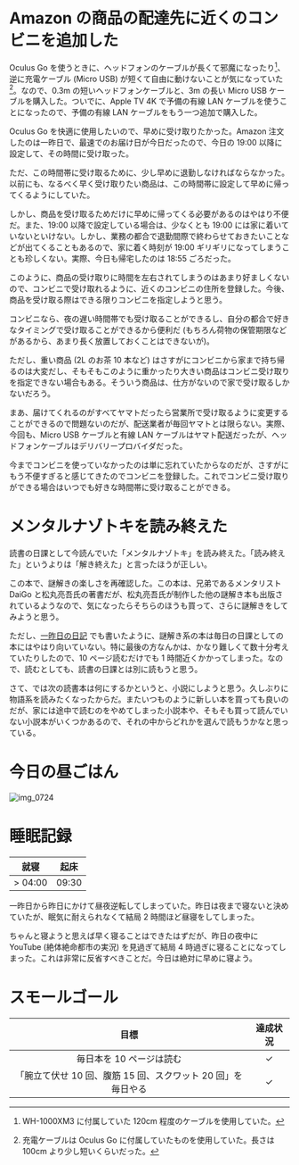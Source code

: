 # Amazon の商品の配達先に近くのコンビニを追加した
Oculus Go を使うときに、ヘッドフォンのケーブルが長くて邪魔になったり[^headphone-cable-length]、逆に充電ケーブル (Micro USB) が短くて自由に動けないことが気になっていた[^micro-usb-cable]。なので、0.3m の短いヘッドフォンケーブルと、3m の長い Micro USB ケーブルを購入した。ついでに、Apple TV 4K で予備の有線 LAN ケーブルを使うことになったので、予備の有線 LAN ケーブルをもう一つ追加で購入した。

[^headphone-cable-length]: WH-1000XM3 に付属していた 120cm 程度のケーブルを使用していた。
[^micro-usb-cable]: 充電ケーブルは Oculus Go に付属していたものを使用していた。長さは 100cm より少し短いくらいだった。

Oculus Go を快適に使用したいので、早めに受け取りたかった。Amazon 注文したのは一昨日で、最速でのお届け日が今日だったので、今日の 19:00 以降に設定して、その時間に受け取った。

ただ、この時間帯に受け取るために、少し早めに退勤しなければならなかった。以前にも、なるべく早く受け取りたい商品は、この時間帯に設定して早めに帰ってくるようにしていた。

しかし、商品を受け取るためだけに早めに帰ってくる必要があるのはやはり不便だ。また、19:00 以降で設定している場合は、少なくとも 19:00 には家に着いていないといけない。しかし、業務の都合で退勤間際で終わらせておきたいことなどが出てくることもあるので、家に着く時刻が 19:00 ギリギリになってしまうことも珍しくない。実際、今日も帰宅したのは 18:55 ごろだった。

このように、商品の受け取りに時間を左右されてしまうのはあまり好ましくないので、コンビニで受け取れるように、近くのコンビニの住所を登録した。今後、商品を受け取る際はできる限りコンビニを指定しようと思う。

コンビニなら、夜の遅い時間帯でも受け取ることができるし、自分の都合で好きなタイミングで受け取ることができるから便利だ (もちろん荷物の保管期限などがあるから、あまり長く放置しておくことはできないが)。

ただし、重い商品 (2L のお茶 10 本など) はさすがにコンビニから家まで持ち帰るのは大変だし、そもそもこのように重かったり大きい商品はコンビニ受け取りを指定できない場合もある。そういう商品は、仕方がないので家で受け取るしかないだろう。

まあ、届けてくれるのがすべてヤマトだったら営業所で受け取るように変更することができるので問題ないのだが、配送業者が毎回ヤマトとは限らない。実際、今回も、Micro USB ケーブルと有線 LAN ケーブルはヤマト配送だったが、ヘッドフォンケーブルはデリバリープロバイダだった。

今までコンビニを使っていなかったのは単に忘れていたからなのだが、さすがにもう不便すぎると感じてきたのでコンビニを登録した。これでコンビニ受け取りができる場合はいつでも好きな時間帯に受け取ることができる。

# メンタルナゾトキを読み終えた
読書の日課として今読んでいた「メンタルナゾトキ」を読み終えた。「読み終えた」というよりは「解き終えた」と言ったほうが正しい。

この本で、謎解きの楽しさを再確認した。この本は、兄弟であるメンタリスト DaiGo と松丸亮吾氏の著書だが、松丸亮吾氏が制作した他の謎解き本も出版されているようなので、気になったらそちらのほうも買って、さらに謎解きをしてみようと思う。

ただし、[一昨日の日記](/2019/01/05#謎解き系の本は毎日の日課として読む本としては向いていないかも) でも書いたように、謎解き系の本は毎日の日課としての本にはやはり向いていない。特に最後の方なんかは、かなり難しくて数十分考えていたりしたので、10 ページ読むだけでも 1 時間近くかかってしまった。なので、読むとしても、読書の日課とは別に読もうと思う。

さて、では次の読書本は何にするかというと、小説にしようと思う。久しぶりに物語系を読みたくなったからだ。またいつものように新しい本を買っても良いのだが、家には途中で読むのをやめてしまった小説本や、そもそも買って読んでいない小説本がいくつかあるので、それの中からどれかを選んで読もうかなと思っている。

# 今日の昼ごはん
![img_0724](https://noraworld.github.io/box-bulbasaur/2019/01/img_0724.jpg)

# 睡眠記録
| 就寝 | 起床 |
|:---:|:---:|
| > 04:00 | 09:30 |

一昨日から昨日にかけて昼夜逆転してしまっていた。昨日は夜まで寝ないと決めていたが、眠気に耐えられなくて結局 2 時間ほど昼寝をしてしまった。

ちゃんと寝ようと思えば早く寝ることはできたはずだが、昨日の夜中に YouTube (絶体絶命都市の実況) を見過ぎて結局 4 時過ぎに寝ることになってしまった。これは非常に反省すべきことだ。今日は絶対に早めに寝よう。

# スモールゴール
| 目標 | 達成状況 |
|:---:|:---:|
| 毎日本を 10 ページは読む | ✓ |
| 「腕立て伏せ 10 回、腹筋 15 回、スクワット 20 回」を毎日やる | ✓ |
